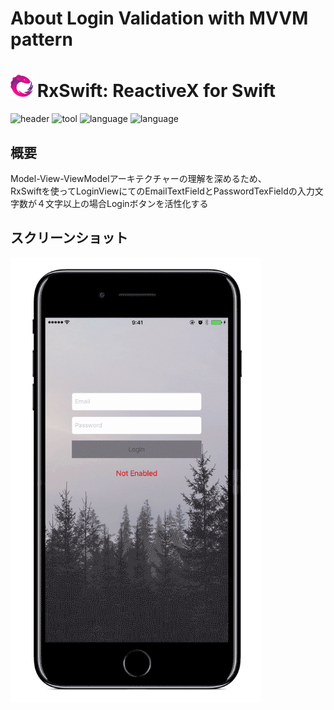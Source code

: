 # About Login Validation with MVVM pattern
<img src="images/Rx_Logo_M.png" alt="My first tutorial for RxSwift" width="36" height="36"> RxSwift: ReactiveX for Swift
======================================

![header](./images/header.png)
![tool](https://img.shields.io/badge/tool-xcode8-blue.svg)
![language](https://img.shields.io/badge/language-RxSwift-red.svg)
![language](https://img.shields.io/badge/language-swift3-red.svg)

## 概要
Model-View-ViewModelアーキテクチャーの理解を深めるため、<br>
RxSwiftを使ってLoginViewにてのEmailTextFieldとPasswordTexFieldの入力文字数が４文字以上の場合Loginボタンを活性化する

## スクリーンショット
<img src="images/input_validation.gif" width="400">

